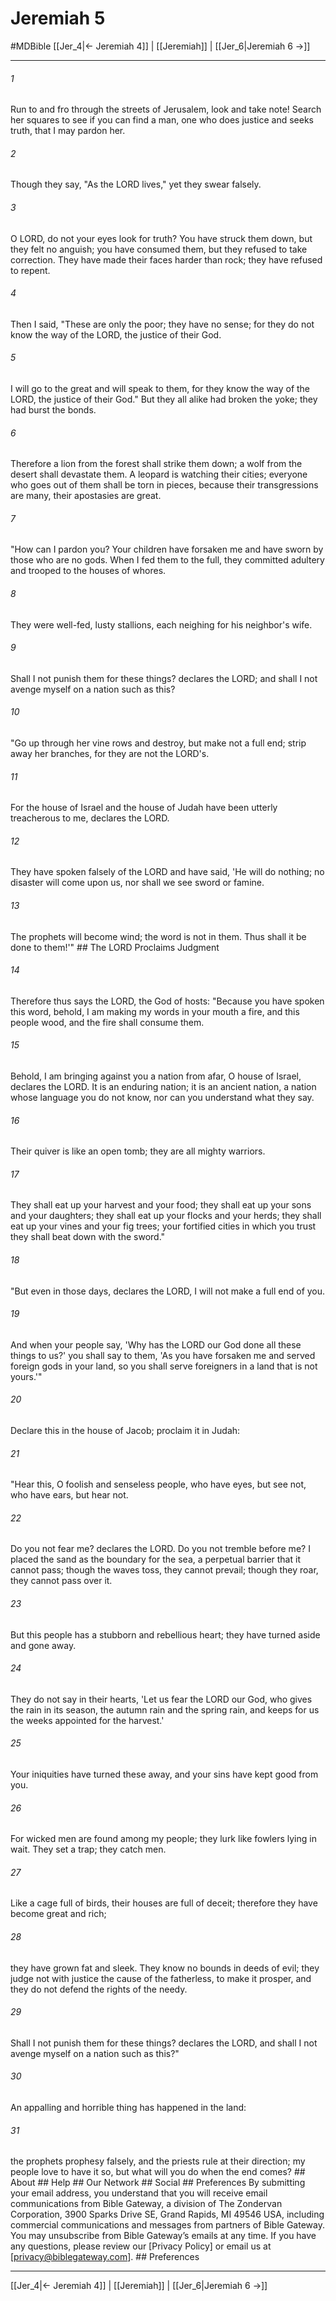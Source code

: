 # Jeremiah 5
#MDBible
[[Jer_4|← Jeremiah 4]] | [[Jeremiah]] | [[Jer_6|Jeremiah 6 →]]

***


###### 1 
Run to and fro through the streets of Jerusalem, look and take note! Search her squares to see if you can find a man, one who does justice and seeks truth, that I may pardon her. 

###### 2 
Though they say, "As the LORD lives," yet they swear falsely. 

###### 3 
O LORD, do not your eyes look for truth? You have struck them down, but they felt no anguish; you have consumed them, but they refused to take correction. They have made their faces harder than rock; they have refused to repent. 

###### 4 
Then I said, "These are only the poor; they have no sense; for they do not know the way of the LORD, the justice of their God. 

###### 5 
I will go to the great and will speak to them, for they know the way of the LORD, the justice of their God." But they all alike had broken the yoke; they had burst the bonds. 

###### 6 
Therefore a lion from the forest shall strike them down; a wolf from the desert shall devastate them. A leopard is watching their cities; everyone who goes out of them shall be torn in pieces, because their transgressions are many, their apostasies are great. 

###### 7 
"How can I pardon you? Your children have forsaken me and have sworn by those who are no gods. When I fed them to the full, they committed adultery and trooped to the houses of whores. 

###### 8 
They were well-fed, lusty stallions, each neighing for his neighbor's wife. 

###### 9 
Shall I not punish them for these things? declares the LORD; and shall I not avenge myself on a nation such as this? 

###### 10 
"Go up through her vine rows and destroy, but make not a full end; strip away her branches, for they are not the LORD's. 

###### 11 
For the house of Israel and the house of Judah have been utterly treacherous to me, declares the LORD. 

###### 12 
They have spoken falsely of the LORD and have said, 'He will do nothing; no disaster will come upon us, nor shall we see sword or famine. 

###### 13 
The prophets will become wind; the word is not in them. Thus shall it be done to them!'" ## The LORD Proclaims Judgment 

###### 14 
Therefore thus says the LORD, the God of hosts: "Because you have spoken this word, behold, I am making my words in your mouth a fire, and this people wood, and the fire shall consume them. 

###### 15 
Behold, I am bringing against you a nation from afar, O house of Israel, declares the LORD. It is an enduring nation; it is an ancient nation, a nation whose language you do not know, nor can you understand what they say. 

###### 16 
Their quiver is like an open tomb; they are all mighty warriors. 

###### 17 
They shall eat up your harvest and your food; they shall eat up your sons and your daughters; they shall eat up your flocks and your herds; they shall eat up your vines and your fig trees; your fortified cities in which you trust they shall beat down with the sword." 

###### 18 
"But even in those days, declares the LORD, I will not make a full end of you. 

###### 19 
And when your people say, 'Why has the LORD our God done all these things to us?' you shall say to them, 'As you have forsaken me and served foreign gods in your land, so you shall serve foreigners in a land that is not yours.'" 

###### 20 
Declare this in the house of Jacob; proclaim it in Judah: 

###### 21 
"Hear this, O foolish and senseless people, who have eyes, but see not, who have ears, but hear not. 

###### 22 
Do you not fear me? declares the LORD. Do you not tremble before me? I placed the sand as the boundary for the sea, a perpetual barrier that it cannot pass; though the waves toss, they cannot prevail; though they roar, they cannot pass over it. 

###### 23 
But this people has a stubborn and rebellious heart; they have turned aside and gone away. 

###### 24 
They do not say in their hearts, 'Let us fear the LORD our God, who gives the rain in its season, the autumn rain and the spring rain, and keeps for us the weeks appointed for the harvest.' 

###### 25 
Your iniquities have turned these away, and your sins have kept good from you. 

###### 26 
For wicked men are found among my people; they lurk like fowlers lying in wait. They set a trap; they catch men. 

###### 27 
Like a cage full of birds, their houses are full of deceit; therefore they have become great and rich; 

###### 28 
they have grown fat and sleek. They know no bounds in deeds of evil; they judge not with justice the cause of the fatherless, to make it prosper, and they do not defend the rights of the needy. 

###### 29 
Shall I not punish them for these things? declares the LORD, and shall I not avenge myself on a nation such as this?" 

###### 30 
An appalling and horrible thing has happened in the land: 

###### 31 
the prophets prophesy falsely, and the priests rule at their direction; my people love to have it so, but what will you do when the end comes? ## About ## Help ## Our Network ## Social ## Preferences By submitting your email address, you understand that you will receive email communications from Bible Gateway, a division of The Zondervan Corporation, 3900 Sparks Drive SE, Grand Rapids, MI 49546 USA, including commercial communications and messages from partners of Bible Gateway. You may unsubscribe from Bible Gateway&rsquo;s emails at any time. If you have any questions, please review our [Privacy Policy] or email us at [privacy@biblegateway.com]. ## Preferences

***

[[Jer_4|← Jeremiah 4]] | [[Jeremiah]] | [[Jer_6|Jeremiah 6 →]]
